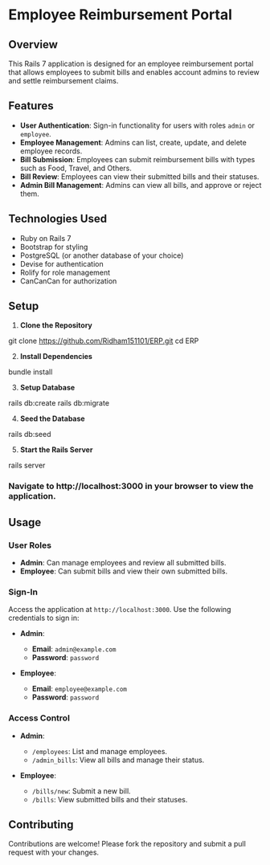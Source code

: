 # Employee Reimbursement Portal

## Overview

This Rails 7 application is designed for an employee reimbursement portal that allows employees to submit bills and enables account admins to review and settle reimbursement claims.

## Features

- **User Authentication**: Sign-in functionality for users with roles `admin` or `employee`.
- **Employee Management**: Admins can list, create, update, and delete employee records.
- **Bill Submission**: Employees can submit reimbursement bills with types such as Food, Travel, and Others.
- **Bill Review**: Employees can view their submitted bills and their statuses.
- **Admin Bill Management**: Admins can view all bills, and approve or reject them.

## Technologies Used

- Ruby on Rails 7
- Bootstrap for styling
- PostgreSQL (or another database of your choice)
- Devise for authentication
- Rolify for role management
- CanCanCan for authorization

## Setup

1. **Clone the Repository**

git clone https://github.com/Ridham151101/ERP.git
cd ERP

2. **Install Dependencies**

bundle install

3. **Setup Database**

rails db:create
rails db:migrate

4. **Seed the Database**

rails db:seed

5. **Start the Rails Server**

rails server


### Navigate to http://localhost:3000 in your browser to view the application.

## Usage

### User Roles

- **Admin**: Can manage employees and review all submitted bills.
- **Employee**: Can submit bills and view their own submitted bills.

### Sign-In

Access the application at `http://localhost:3000`. Use the following credentials to sign in:

- **Admin**:
  - **Email**: `admin@example.com`
  - **Password**: `password`

- **Employee**:
  - **Email**: `employee@example.com`
  - **Password**: `password`

### Access Control

- **Admin**:
  - `/employees`: List and manage employees.
  - `/admin_bills`: View all bills and manage their status.

- **Employee**:
  - `/bills/new`: Submit a new bill.
  - `/bills`: View submitted bills and their statuses.

## Contributing

Contributions are welcome! Please fork the repository and submit a pull request with your changes.
